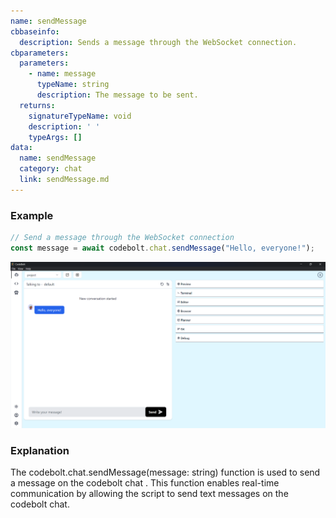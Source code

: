 ```yaml
---
name: sendMessage
cbbaseinfo:
  description: Sends a message through the WebSocket connection.
cbparameters:
  parameters:
    - name: message
      typeName: string
      description: The message to be sent.
  returns:
    signatureTypeName: void
    description: ' '
    typeArgs: []
data:
  name: sendMessage
  category: chat
  link: sendMessage.md
---
```

<CBBaseInfo/> 
 <CBParameters/>


### Example

```js
// Send a message through the WebSocket connection
const message = await codebolt.chat.sendMessage("Hello, everyone!");

```

![sendMessage](../../../static/img/sendMessage.png)


### Explanation

The codebolt.chat.sendMessage(message: string) function is used to send a message  on the codebolt chat . This function enables real-time communication by allowing the script to send text messages on the codebolt chat.
